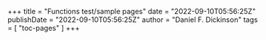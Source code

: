 +++
title = "Functions test/sample pages"
date = "2022-09-10T05:56:25Z"
publishDate = "2022-09-10T05:56:25Z"
author = "Daniel F. Dickinson"
tags = [
	"toc-pages"
]
+++
